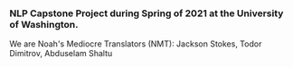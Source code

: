 ### NLP Capstone Project during Spring of 2021 at the University of Washington.

We are Noah's Mediocre Translators (NMT):
Jackson Stokes,
Todor Dimitrov,
Abduselam Shaltu
